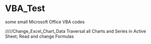 VBA_Test
========

some small Microsoft Office VBA codes

/////Change_Excel_Chart_Data
Traversal all Charts and Series in Active Sheet;
Read and change Formulas


